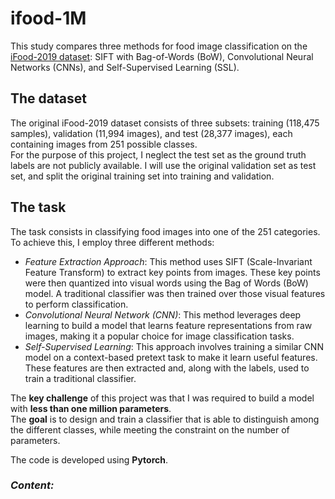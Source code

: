 # ifood-1M
 
This study compares three methods for food image classification on the [iFood-2019 dataset]([https://www.aicrowd.com/challenges/mapping-challenge](https://www.kaggle.com/c/ifood-2019-fgvc6/overview)): SIFT with Bag-of-Words (BoW), Convolutional Neural Networks (CNNs), and Self-Supervised Learning (SSL).

## The dataset
The original iFood-2019 dataset consists of three subsets: training (118,475 samples), validation (11,994 images), and test (28,377 images), each containing images from 251 possible classes.  
For the purpose of this project, I neglect the test set as the ground truth labels are not publicly available. I will use the original validation set as test set, and split the original training set into training and validation.  

## The task
The task consists in classifying food images into one of the 251 categories. To achieve this, I employ three different methods:  
-  _Feature Extraction Approach_: This method uses SIFT (Scale-Invariant Feature Transform) to extract key points
from images. These key points were then quantized into visual words using the Bag of Words (BoW) model. A traditional classifier was then trained over those visual features to perform classification.  
-  _Convolutional Neural Network (CNN)_: This method leverages deep learning to build a model that learns feature representations from raw images, making it a popular choice
for image classification tasks.  
-  _Self-Supervised Learning_: This approach involves training a similar CNN model on a context-based pretext task
to make it learn useful features. These features are then extracted and, along with the labels, used to train a traditional classifier.  

The **key challenge** of this project was that I was required to build a model with **less than one million parameters**.  
The **goal** is to design and train a classifier that is able to distinguish among the different classes, while meeting the constraint on the number of parameters.

The code is developed using **Pytorch**.

### _Content:_
